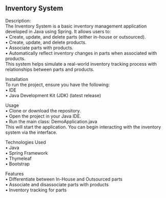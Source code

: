 ## Inventory System
Description:  
The Inventory System is a basic inventory management application developed in Java using Spring. It allows users to:  
•	Create, update, and delete parts (either in-house or outsourced).  
•	Create, update, and delete products.  
•	Associate parts with products.  
•	Automatically reflect inventory changes in parts when associated with products.  
This system helps simulate a real-world inventory tracking process with relationships between parts and products.

Installation  
To run the project, ensure you have the following:  
•	IDE  
•	Java Development Kit (JDK) (latest release)

Usage  
•	Clone or download the repository.  
•	Open the project in your Java IDE.  
•	Run the main class: DemoApplication.java  
This will start the application. You can begin interacting with the inventory system via the interface.

Technologies Used  
•	Java  
•	Spring Framework  
•	Thymeleaf  
•	Bootstrap

Features  
•	Differentiate between In-House and Outsourced parts  
•	Associate and disassociate parts with products  
•	Inventory tracking for parts
